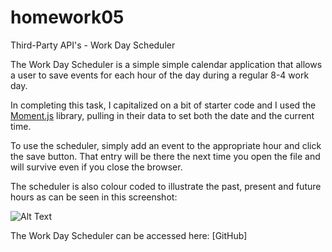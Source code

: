 # homework05
Third-Party API's - Work Day Scheduler

The Work Day Scheduler is a simple simple calendar application that allows a user to save events for each hour of the day during a regular 8-4 work day.

In completing this task, I capitalized on a bit of starter code and I used the [Moment.js](https://momentjs.com/) library, pulling in their data to set both the date and the current time. 

To use the scheduler, simply add an event to the appropriate hour and click the save button. That entry will be there the next time you open the file and will survive even if you close the browser. 

The scheduler is also colour coded to illustrate the past, present and future hours as can be seen in this screenshot:

![Alt Text](url)



The Work Day Scheduler can be accessed here: [GitHub]

